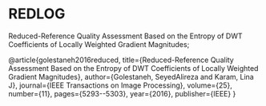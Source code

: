 # REDLOG
Reduced-Reference Quality Assessment Based on the Entropy of DWT Coefficients of Locally Weighted Gradient Magnitudes;

@article{golestaneh2016reduced,
  title={Reduced-Reference Quality Assessment Based on the Entropy of DWT Coefficients of Locally Weighted Gradient Magnitudes},
  author={Golestaneh, SeyedAlireza and Karam, Lina J},
  journal={IEEE Transactions on Image Processing},
  volume={25},
  number={11},
  pages={5293--5303},
  year={2016},
  publisher={IEEE}
}